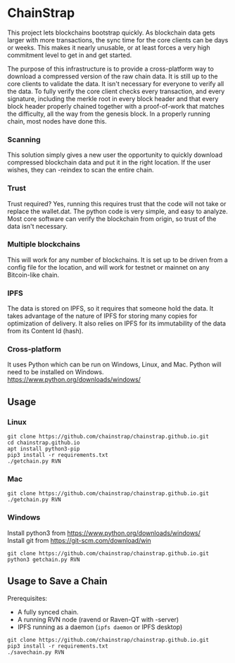 #  ChainStrap

This project lets blockchains bootstrap quickly.  As blockchain data gets larger with more transactions, the sync time for the core clients can be days or weeks.  This makes it nearly unusable, or at least forces a very high commitment level to get in and get started.  

The purpose of this infrastructure is to provide a cross-platform way to download a compressed version of the raw chain data.  It is still up to the core clients to validate the data.  It isn't necessary for everyone to verify all the data.  To fully verify the core client checks every transaction, and every signature, including the merkle root in every block header and that every block header properly chained together with a proof-of-work that matches the difficulty, all the way from the genesis block. In a properly running chain, most nodes have done this.  

### Scanning 
This solution simply gives a new user the opportunity to quickly download compressed blockchain data and put it in the right location.  If the user wishes, they can -reindex to scan the entire chain.

### Trust
Trust required?  Yes, running this requires trust that the code will not take or replace the wallet.dat.  The python code is very simple, and easy to analyze.  Most core software can verify the blockchain from origin, so trust of the data isn't necessary.

### Multiple blockchains
This will work for any number of blockchains.  It is set up to be driven from a config file for the location, and will work for testnet or mainnet on any Bitcoin-like chain.

### IPFS
The data is stored on IPFS, so it requires that someone hold the data.  It takes advantage of the nature of IPFS for storing many copies for optimization of delivery.  It also relies on IPFS for its immutability of the data from its Content Id (hash).

### Cross-platform
It uses Python which can be run on Windows, Linux, and Mac.  Python will need to be installed on Windows.  https://www.python.org/downloads/windows/

## Usage

### Linux
```
git clone https://github.com/chainstrap/chainstrap.github.io.git
cd chainstrap.github.io
apt install python3-pip
pip3 install -r requirements.txt
./getchain.py RVN
```

### Mac
```
git clone https://github.com/chainstrap/chainstrap.github.io.git
./getchain.py RVN
```

### Windows
Install python3 from https://www.python.org/downloads/windows/  
Install git from https://git-scm.com/download/win
```
git clone https://github.com/chainstrap/chainstrap.github.io.git
python3 getchain.py RVN
```


## Usage to Save a Chain
Prerequisites:
* A fully synced chain.
* A running RVN node (ravend or Raven-QT with -server)
* IPFS running as a daemon (```ipfs daemon``` or IPFS desktop)
```
git clone https://github.com/chainstrap/chainstrap.github.io.git
pip3 install -r requirements.txt
./savechain.py RVN
```
